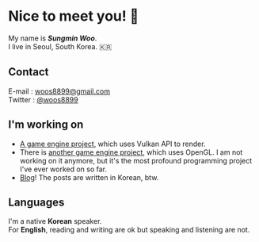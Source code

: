 # Nice to meet you! 👋

My name is ***Sungmin Woo***.<br>
I live in Seoul, South Korea. 🇰🇷<br>

## Contact

E-mail : woos8899@gmail.com<br>
Twitter : [@woos8899](https://twitter.com/woos8899)

## I'm working on

* [A game engine project](https://github.com/SausageTaste/Dalbaragi), which uses Vulkan API to render.
* There is [another game engine project](https://github.com/SausageTaste/Little-Ruler), which uses OpenGL.
  I am not working on it anymore, but it's the most profound programming project I've ever worked on so far.
* [Blog](https://sausagetaste.github.io/)!
  The posts are written in Korean, btw.

## Languages

I'm a native **Korean** speaker.<br>
For **English**, reading and writing are ok but speaking and listening are not.
